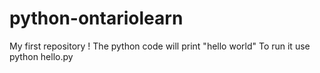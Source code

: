 # python-ontariolearn
My first repository !
The python code will print "hello world"
To run it use python hello.py
